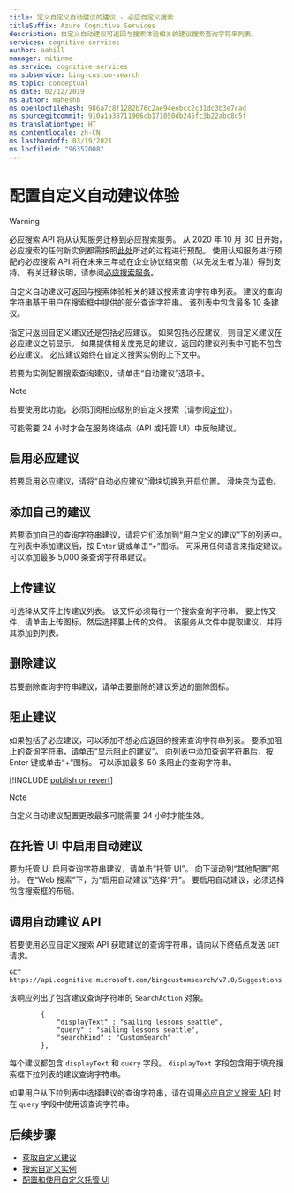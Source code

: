 ```yaml
---
title: 定义自定义自动建议的建议 - 必应自定义搜索
titleSuffix: Azure Cognitive Services
description: 自定义自动建议可返回与搜索体验相关的建议搜索查询字符串列表。
services: cognitive-services
author: aahill
manager: nitinme
ms.service: cognitive-services
ms.subservice: bing-custom-search
ms.topic: conceptual
ms.date: 02/12/2019
ms.author: maheshb
ms.openlocfilehash: 986a7c8f1282b76c2ae94eebcc2c31dc3b3e7cad
ms.sourcegitcommit: 910a1a38711966cb171050db245fc3b22abc8c5f
ms.translationtype: HT
ms.contentlocale: zh-CN
ms.lasthandoff: 03/19/2021
ms.locfileid: "96352008"
---
```

# <a name="configure-your-custom-autosuggest-experience"></a>配置自定义自动建议体验

> [!WARNING]
> 必应搜索 API 将从认知服务迁移到必应搜索服务。 从 2020 年 10 月 30 日开始，必应搜索的任何新实例都需按照[此处](/bing/search-apis/bing-web-search/create-bing-search-service-resource)所述的过程进行预配。
> 使用认知服务进行预配的必应搜索 API 将在未来三年或在企业协议结束前（以先发生者为准）得到支持。
> 有关迁移说明，请参阅[必应搜索服务](/bing/search-apis/bing-web-search/create-bing-search-service-resource)。

自定义自动建议可返回与搜索体验相关的建议搜索查询字符串列表。 建议的查询字符串基于用户在搜索框中提供的部分查询字符串。 该列表中包含最多 10 条建议。 

指定只返回自定义建议还是包括必应建议。 如果包括必应建议，则自定义建议在必应建议之前显示。 如果提供相关度充足的建议，返回的建议列表中可能不包含必应建议。 必应建议始终在自定义搜索实例的上下文中。 

若要为实例配置搜索查询建议，请单击“自动建议”选项卡。  

> [!NOTE]
> 若要使用此功能，必须订阅相应级别的自定义搜索（请参阅[定价](https://azure.microsoft.com/pricing/details/cognitive-services/bing-custom-search/)）。

可能需要 24 小时才会在服务终结点（API 或托管 UI）中反映建议。

## <a name="enable-bing-suggestions"></a>启用必应建议

若要启用必应建议，请将“自动必应建议”滑块切换到开启位置。 滑块变为蓝色。

## <a name="add-your-own-suggestions"></a>添加自己的建议

若要添加自己的查询字符串建议，请将它们添加到“用户定义的建议”下的列表中。 在列表中添加建议后，按 Enter 键或单击“+”图标。 可采用任何语言来指定建议。 可以添加最多 5,000 条查询字符串建议。

## <a name="upload-suggestions"></a>上传建议

可选择从文件上传建议列表。 该文件必须每行一个搜索查询字符串。 要上传文件，请单击上传图标，然后选择要上传的文件。 该服务从文件中提取建议，并将其添加到列表。

## <a name="remove-suggestions"></a>删除建议

若要删除查询字符串建议，请单击要删除的建议旁边的删除图标。

## <a name="block-suggestions"></a>阻止建议

如果包括了必应建议，可以添加不想必应返回的搜索查询字符串列表。 要添加阻止的查询字符串，请单击“显示阻止的建议”。 向列表中添加查询字符串后，按 Enter 键或单击“+”图标。 可以添加最多 50 条阻止的查询字符串。



[!INCLUDE [publish or revert](./includes/publish-revert.md)]

>[!NOTE]  
>自定义自动建议配置更改最多可能需要 24 小时才能生效。


## <a name="enabling-autosuggest-in-hosted-ui"></a>在托管 UI 中启用自动建议

要为托管 UI 启用查询字符串建议，请单击“托管 UI”。 向下滚动到“其他配置”部分。 在“Web 搜索”下，为“启用自动建议”选择“开”。 要启用自动建议，必须选择包含搜索框的布局。


## <a name="calling-the-autosuggest-api"></a>调用自动建议 API

若要使用必应自定义搜索 API 获取建议的查询字符串，请向以下终结点发送 `GET` 请求。

```
GET https://api.cognitive.microsoft.com/bingcustomsearch/v7.0/Suggestions 
```

该响应列出了包含建议查询字符串的 `SearchAction` 对象。

```
        {  
            "displayText" : "sailing lessons seattle",  
            "query" : "sailing lessons seattle",  
            "searchKind" : "CustomSearch"  
        },  
```

每个建议都包含 `displayText` 和 `query` 字段。 `displayText` 字段包含用于填充搜索框下拉列表的建议查询字符串。

如果用户从下拉列表中选择建议的查询字符串，请在调用[必应自定义搜索 API](overview.md) 时在 `query` 字段中使用该查询字符串。


## <a name="next-steps"></a>后续步骤

- [获取自定义建议]()
- [搜索自定义实例](./search-your-custom-view.md)
- [配置和使用自定义托管 UI](./hosted-ui.md)
